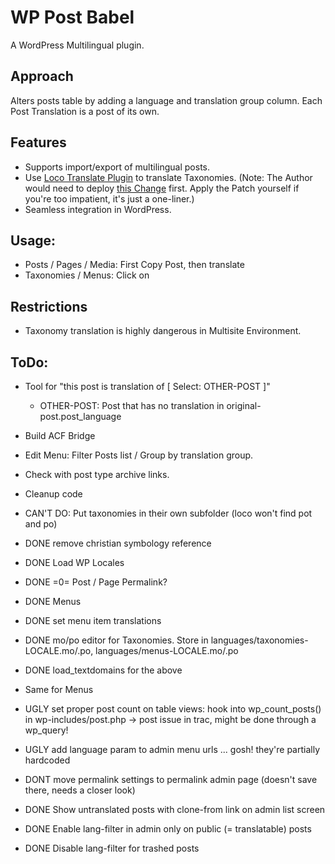 WP Post Babel
===============

A WordPress Multilingual plugin.

Approach
--------
Alters posts table by adding a language and translation group column.
Each Post Translation is a post of its own. 

Features
--------
- Supports import/export of multilingual posts.
- Use [Loco Translate Plugin](http://wordpress.org/plugins/loco-translate/) to translate Taxonomies.
  (Note: The Author would need to deploy [this Change](https://github.com/loco/wp-loco/pull/2) first. 
  Apply the Patch yourself if you're too impatient, it's just a one-liner.)
- Seamless integration in WordPress.

Usage:
------
- Posts / Pages / Media: First Copy Post, then translate
- Taxonomies / Menus: Click on


Restrictions
------------
- Taxonomy translation is highly dangerous in Multisite Environment.

ToDo:
-----
- Tool for "this post is translation of [ Select: OTHER-POST ]" 
	- OTHER-POST: Post that has no translation in original-post.post\_language
- Build ACF Bridge
- Edit Menu: Filter Posts list / Group by translation group.
- Check with post type archive links.
- Cleanup code
- CAN'T DO: Put taxonomies in their own subfolder 
  (loco won't find pot and po)

- DONE remove christian symbology reference
- DONE Load WP Locales
- DONE =0= Post / Page Permalink?

- DONE Menus
- DONE set menu item translations
- DONE mo/po editor for Taxonomies. Store in languages/taxonomies-LOCALE.mo/.po, languages/menus-LOCALE.mo/.po
- DONE load\_textdomains for the above
- Same for Menus
- UGLY set proper post count on table views: hook into wp_count_posts() in wp-includes/post.php
	-> post issue in trac, might be done through a wp_query!
- UGLY add language param to admin menu urls ... gosh! they're partially hardcoded
- DONT move permalink settings to permalink admin page (doesn't save there, needs a closer look)
- DONE Show untranslated posts with clone-from link on admin list screen
- DONE Enable lang-filter in admin only on public (= translatable) posts 
- DONE Disable lang-filter for trashed posts 
